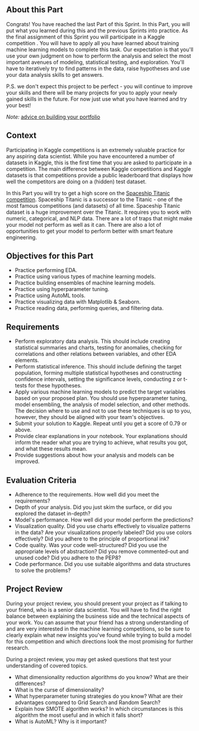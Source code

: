 ## About this Part

Congrats!
You have reached the last Part of this Sprint.
In this Part, you will put what you learned during this and the previous Sprints into practice.
As the final assignment of this Sprint you will participate in a Kaggle competition .
You will have to apply all you have learned about training machine learning models to complete this task.
Our expectation is that you'll use your own judgment on how to perform the analysis and select the most important avenues of modeling, statistical testing, and exploration.
You'll have to iteratively try to find patterns in the data, raise hypotheses and use your data analysis skills to get answers.

P.S. we don't expect this project to be perfect - you will continue to improve your skills and there will be many projects for you to apply your newly gained skills in the future.
For now just use what you have learned and try your best!

*Note:* [advice on building your portfolio](https://turingcollege.atlassian.net/wiki/spaces/DLG/pages/1002307695/Portfolio+Items)

## Context

Participating in Kaggle competitions is an extremely valuable practice for any aspiring data scientist.
While you have encountered a number of datasets in Kaggle, this is the first time that you are asked to participate in a competition.
The main difference between Kaggle competitions and Kaggle datasets is that competitions provide a public leaderboard that displays how well the competitors are doing on a (hidden) test dataset.

In this Part you will try to get a high score on the [Spaceship Titanic competition](https://www.kaggle.com/competitions/spaceship-titanic).
Spaceship Titanic is a successor to the Titanic - one of the most famous competitions (and datasets) of all time.
Spaceship Titanic dataset is a huge improvement over the Titanic.
It requires you to work with numeric, categorical, and NLP data.
There are a lot of traps that might make your model not perform as well as it can.
There are also a lot of opportunities to get your model to perform better with smart feature engineering.

## Objectives for this Part

- Practice performing EDA.
- Practice using various types of machine learning models.
- Practice building ensembles of machine learning models.
- Practice using hyperparameter tuning.
- Practice using AutoML tools.
- Practice visualizing data with Matplotlib & Seaborn.
- Practice reading data, performing queries, and filtering data.

## Requirements

- Perform exploratory data analysis. This should include creating statistical summaries and charts, testing for anomalies, checking for correlations and other relations between variables, and other EDA elements.
- Perform statistical inference. This should include defining the target population, forming multiple statistical hypotheses and constructing confidence intervals, setting the significance levels, conducting z or t-tests for these hypotheses.
- Apply various machine learning models to predict the target variables based on your proposed plan. You should use hyperparameter tuning, model ensembling, the analysis of model selection, and other methods. The decision where to use and not to use these techniques is up to you, however, they should be aligned with your team's objectives.
- Submit your solution to Kaggle. Repeat until you get a score of 0.79 or above.
- Provide clear explanations in your notebook. Your explanations should inform the reader what you are trying to achieve, what results you got, and what these results mean.
- Provide suggestions about how your analysis and models can be improved.

## Evaluation Criteria

- Adherence to the requirements. How well did you meet the requirements?
- Depth of your analysis. Did you just skim the surface, or did you explored the dataset in-depth?
- Model's performance. How well did your model perform the predictions?
- Visualization quality. Did you use charts effectively to visualize patterns in the data? Are your visualizations properly labeled? Did you use colors effectively? Did you adhere to the principle of proportional ink?
- Code quality. Was your code well-structured? Did you use the appropriate levels of abstraction? Did you remove commented-out and unused code? Did you adhere to the PEP8?
- Code performance. Did you use suitable algorithms and data structures to solve the problems?

## Project Review

During your project review, you should present your project as if talking to your friend, who is a senior data scientist.
You will have to find the right balance between explaining the business side and the technical aspects of your work.
You can assume that your friend has a strong understanding of and are very interested in the machine learning competitions, so be sure to clearly explain what new insights you've found while trying to build a model for this competition and which directions look the most promising for further research.

During a project review, you may get asked questions that test your understanding of covered topics.

- What dimensionality reduction algorithms do you know? What are their differences?
- What is the curse of dimensionality?
- What hyperparameter tuning strategies do you know? What are their advantages compared to Grid Search and Random Search?
- Explain how SMOTE algorithm works? In which circumstances is this algorithm the most useful and in which it falls short?
- What is AutoML? Why is it important?
